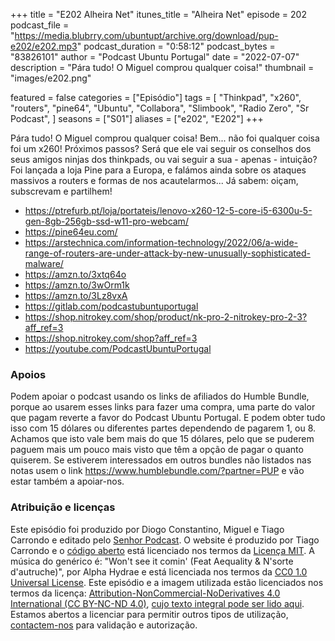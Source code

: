 +++
title = "E202 Alheira Net"
itunes_title = "Alheira Net"
episode = 202
podcast_file = "https://media.blubrry.com/ubuntupt/archive.org/download/pup-e202/e202.mp3"
podcast_duration = "0:58:12"
podcast_bytes = "83826101"
author = "Podcast Ubuntu Portugal"
date = "2022-07-07"
description = "Pára tudo! O Miguel comprou qualquer coisa!"
thumbnail = "images/e202.png"

featured = false
categories = ["Episódio"]
tags = [
  "Thinkpad",
  "x260",
  "routers",
  "pine64",
  "Ubuntu",
  "Collabora",
  "Slimbook",
  "Radio Zero",
  "Sr Podcast",
]
seasons = ["S01"]
aliases = ["e202", "E202"]
+++

Pára tudo! O Miguel comprou qualquer coisa! Bem... não foi qualquer coisa foi um x260! Próximos passos? Será que ele vai seguir os conselhos dos seus amigos ninjas dos thinkpads, ou vai seguir a sua - apenas - intuição? Foi lançada a loja Pine para a Europa, e falámos ainda sobre os ataques massivos a routers e formas de nos acautelarmos...
Já sabem: oiçam, subscrevam e partilhem!

* https://ptrefurb.pt/loja/portateis/lenovo-x260-12-5-core-i5-6300u-5-gen-8gb-256gb-ssd-w11-pro-webcam/
* https://pine64eu.com/
* https://arstechnica.com/information-technology/2022/06/a-wide-range-of-routers-are-under-attack-by-new-unusually-sophisticated-malware/
* https://amzn.to/3xtq64o
* https://amzn.to/3wOrm1k
* https://amzn.to/3Lz8vxA
* https://gitlab.com/podcastubuntuportugal
* https://shop.nitrokey.com/shop/product/nk-pro-2-nitrokey-pro-2-3?aff_ref=3
* https://shop.nitrokey.com/shop?aff_ref=3
* https://youtube.com/PodcastUbuntuPortugal


### Apoios
Podem apoiar o podcast usando os links de afiliados do Humble Bundle, porque ao usarem esses links para fazer uma compra, uma parte do valor que pagam reverte a favor do Podcast Ubuntu Portugal.
E podem obter tudo isso com 15 dólares ou diferentes partes dependendo de pagarem 1, ou 8.
Achamos que isto vale bem mais do que 15 dólares, pelo que se puderem paguem mais um pouco mais visto que têm a opção de pagar o quanto quiserem.
Se estiverem interessados em outros bundles não listados nas notas usem o link https://www.humblebundle.com/?partner=PUP e vão estar também a apoiar-nos.

### Atribuição e licenças
Este episódio foi produzido por Diogo Constantino, Miguel e Tiago Carrondo e editado pelo [Senhor Podcast](https://senhorpodcast.pt/).
O website é produzido por Tiago Carrondo e o [código aberto](https://gitlab.com/podcastubuntuportugal/website) está licenciado nos termos da [Licença MIT](https://gitlab.com/podcastubuntuportugal/website/main/LICENSE).
A música do genérico é: "Won't see it comin' (Feat Aequality & N'sorte d'autruche)", por Alpha Hydrae e está licenciada nos termos da [CC0 1.0 Universal License](https://creativecommons.org/publicdomain/zero/1.0/).
Este episódio e a imagem utilizada estão licenciados nos termos da licença: [Attribution-NonCommercial-NoDerivatives 4.0 International (CC BY-NC-ND 4.0)](https://creativecommons.org/licenses/by-nc-nd/4.0/), [cujo texto integral pode ser lido aqui](https://creativecommons.org/licenses/by-nc-nd/4.0/legalcode). Estamos abertos a licenciar para permitir outros tipos de utilização, [contactem-nos](https://podcastubuntuportugal.org/contactos) para validação e autorização.

